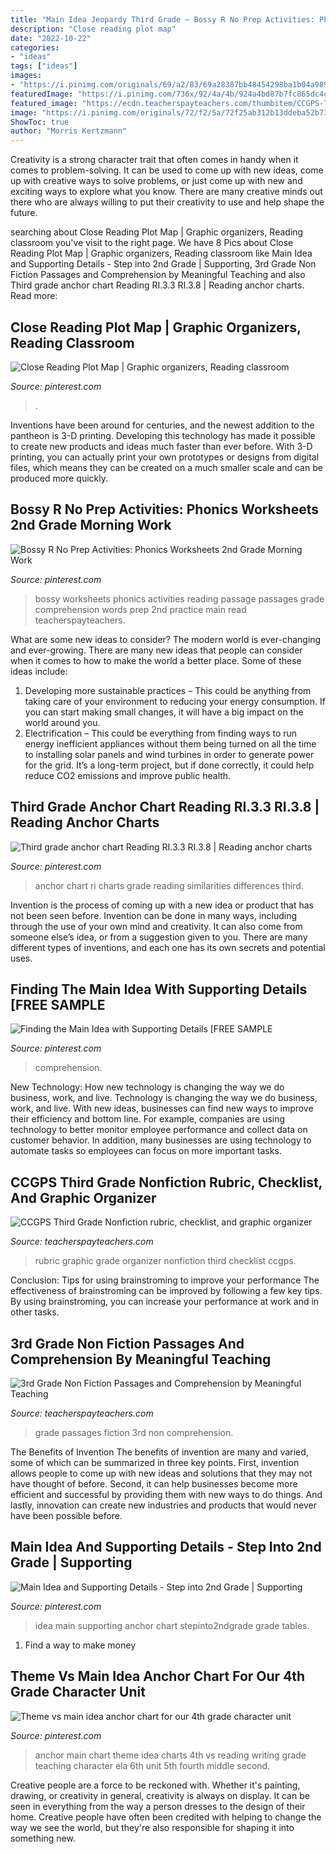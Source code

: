 ```yaml
---
title: "Main Idea Jeopardy Third Grade ~ Bossy R No Prep Activities: Phonics Worksheets 2nd Grade Morning Work"
description: "Close reading plot map"
date: "2022-10-22"
categories:
- "ideas"
tags: ["ideas"]
images:
- "https://i.pinimg.com/originals/69/a2/83/69a28387bb48454298ba1b04a9897be6.png"
featuredImage: "https://i.pinimg.com/736x/92/4a/4b/924a4bd87b7fc865dc4d83de1b7a8240.jpg"
featured_image: "https://ecdn.teacherspayteachers.com/thumbitem/CCGPS-Third-Grade-Nonfiction-rubric-checklist-and-graphic-organizer-1500873415/original-337443-1.jpg"
image: "https://i.pinimg.com/originals/72/f2/5a/72f25ab312b13ddeba52b73f89d899b7.jpg"
ShowToc: true
author: "Morris Kertzmann"
---
```



Creativity is a strong character trait that often comes in handy when it comes to problem-solving. It can be used to come up with new ideas, come up with creative ways to solve problems, or just come up with new and exciting ways to explore what you know. There are many creative minds out there who are always willing to put their creativity to use and help shape the future.

	

		
searching about Close Reading Plot Map | Graphic organizers, Reading classroom you've visit to the right page. We have 8 Pics about Close Reading Plot Map | Graphic organizers, Reading classroom like Main Idea and Supporting Details - Step into 2nd Grade | Supporting, 3rd Grade Non Fiction Passages and Comprehension by Meaningful Teaching and also Third grade anchor chart Reading RI.3.3 RI.3.8 | Reading anchor charts. Read more:
		
    
## Close Reading Plot Map | Graphic Organizers, Reading Classroom

<img loading=lazy src="https://i.pinimg.com/736x/b2/c6/16/b2c616f273bd19dbeedc61f12d0ebcb7--plot-map-maps.jpg" onerror="this.onerror=null;this.src='https://tse2.mm.bing.net/th?id=OIP.iA-DEjfKoEm_eXC2DxpKUwHaFz&amp;pid=15.1';" alt="Close Reading Plot Map | Graphic organizers, Reading classroom">

_Source: pinterest.com_

>. 

	

Inventions have been around for centuries, and the newest addition to the pantheon is 3-D printing. Developing this technology has made it possible to create new products and ideas much faster than ever before. With 3-D printing, you can actually print your own prototypes or designs from digital files, which means they can be created on a much smaller scale and can be produced more quickly.

    
## Bossy R No Prep Activities: Phonics Worksheets 2nd Grade Morning Work

<img loading=lazy src="https://i.pinimg.com/736x/22/5b/cf/225bcfa93e0733da707ebb7a659d0728--main-idea-year-.jpg" onerror="this.onerror=null;this.src='https://tse2.mm.bing.net/th?id=OIP.fcsh8OD0AiX69Iq-pFLjQQHaJl&amp;pid=15.1';" alt="Bossy R No Prep Activities: Phonics Worksheets 2nd Grade Morning Work">

_Source: pinterest.com_

>bossy worksheets phonics activities reading passage passages grade comprehension words prep 2nd practice main read teacherspayteachers. 

	

What are some new ideas to consider?
The modern world is ever-changing and ever-growing. There are many new ideas that people can consider when it comes to how to make the world a better place. Some of these ideas include: 
1. Developing more sustainable practices – This could be anything from taking care of your environment to reducing your energy consumption. If you can start making small changes, it will have a big impact on the world around you. 
2. Electrification – This could be everything from finding ways to run energy inefficient appliances without them being turned on all the time to installing solar panels and wind turbines in order to generate power for the grid. It’s a long-term project, but if done correctly, it could help reduce CO2 emissions and improve public health. 

    
## Third Grade Anchor Chart Reading RI.3.3 RI.3.8 | Reading Anchor Charts

<img loading=lazy src="https://i.pinimg.com/736x/92/4a/4b/924a4bd87b7fc865dc4d83de1b7a8240.jpg" onerror="this.onerror=null;this.src='https://tse4.mm.bing.net/th?id=OIP.Pz7sF5HeHIeCa8Ti3nYMqwHaJ3&amp;pid=15.1';" alt="Third grade anchor chart Reading RI.3.3 RI.3.8 | Reading anchor charts">

_Source: pinterest.com_

>anchor chart ri charts grade reading similarities differences third. 

	

Invention is the process of coming up with a new idea or product that has not been seen before. Invention can be done in many ways, including through the use of your own mind and creativity. It can also come from someone else’s idea, or from a suggestion given to you. There are many different types of inventions, and each one has its own secrets and potential uses.

    
## Finding The Main Idea With Supporting Details [FREE SAMPLE

<img loading=lazy src="https://i.pinimg.com/736x/ae/fd/e8/aefde8b41b0a72b7b640d413316665c0.jpg" onerror="this.onerror=null;this.src='https://tse4.mm.bing.net/th?id=OIP.jmtiLX8cIVYFlDGgr04BswAAAA&amp;pid=15.1';" alt="Finding the Main Idea with Supporting Details [FREE SAMPLE">

_Source: pinterest.com_

>comprehension. 

	

New Technology: How new technology is changing the way we do business, work, and live.
Technology is changing the way we do business, work, and live. With new ideas, businesses can find new ways to improve their efficiency and bottom line. For example, companies are using technology to better monitor employee performance and collect data on customer behavior. In addition, many businesses are using technology to automate tasks so employees can focus on more important tasks.

    
## CCGPS Third Grade Nonfiction Rubric, Checklist, And Graphic Organizer

<img loading=lazy src="https://ecdn.teacherspayteachers.com/thumbitem/CCGPS-Third-Grade-Nonfiction-rubric-checklist-and-graphic-organizer-1500873415/original-337443-1.jpg" onerror="this.onerror=null;this.src='https://tse2.mm.bing.net/th?id=OIP.TSblrv6FHz2_NM_vrHAIMQAAAA&amp;pid=15.1';" alt="CCGPS Third Grade Nonfiction rubric, checklist, and graphic organizer">

_Source: teacherspayteachers.com_

>rubric graphic grade organizer nonfiction third checklist ccgps. 

	

Conclusion: Tips for using brainstroming to improve your performance
The effectiveness of brainstroming can be improved by following a few key tips. By using brainstroming, you can increase your performance at work and in other tasks.

    
## 3rd Grade Non Fiction Passages And Comprehension By Meaningful Teaching

<img loading=lazy src="https://ecdn.teacherspayteachers.com/thumbitem/3rd-Grade-Non-Fiction-Passages-and-Comprehension-3296937-1501492756/original-3296937-4.jpg" onerror="this.onerror=null;this.src='https://tse3.mm.bing.net/th?id=OIP.fj3fFGpfSqz_W4iTECJddwAAAA&amp;pid=15.1';" alt="3rd Grade Non Fiction Passages and Comprehension by Meaningful Teaching">

_Source: teacherspayteachers.com_

>grade passages fiction 3rd non comprehension. 

	

The Benefits of Invention
The benefits of invention are many and varied, some of which can be summarized in three key points. First, invention allows people to come up with new ideas and solutions that they may not have thought of before. Second, it can help businesses become more efficient and successful by providing them with new ways to do things. And lastly, innovation can create new industries and products that would never have been possible before.

    
## Main Idea And Supporting Details - Step Into 2nd Grade | Supporting

<img loading=lazy src="https://i.pinimg.com/originals/69/a2/83/69a28387bb48454298ba1b04a9897be6.png" onerror="this.onerror=null;this.src='https://tse1.mm.bing.net/th?id=OIP.Aimz-G2ItUYkQ6zBoVTk4gHaFz&amp;pid=15.1';" alt="Main Idea and Supporting Details - Step into 2nd Grade | Supporting">

_Source: pinterest.com_

>idea main supporting anchor chart stepinto2ndgrade grade tables. 

	

1. Find a way to make money 

    
## Theme Vs Main Idea Anchor Chart For Our 4th Grade Character Unit

<img loading=lazy src="https://i.pinimg.com/originals/72/f2/5a/72f25ab312b13ddeba52b73f89d899b7.jpg" onerror="this.onerror=null;this.src='https://tse3.mm.bing.net/th?id=OIP.7x_XTp0SbbWocKVz4NvzQAHaJ4&amp;pid=15.1';" alt="Theme vs main idea anchor chart for our 4th grade character unit">

_Source: pinterest.com_

>anchor main chart theme idea charts 4th vs reading writing grade teaching character ela 6th unit 5th fourth middle second. 

	

Creative people are a force to be reckoned with. Whether it's painting, drawing, or creativity in general, creativity is always on display. It can be seen in everything from the way a person dresses to the design of their home. Creative people have often been credited with helping to change the way we see the world, but they're also responsible for shaping it into something new.


